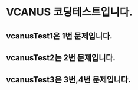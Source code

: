 # VCANUS 코딩테스트입니다.

## vcanusTest1은 1번 문제입니다.
## vcanusTest2는 2번 문제입니다.
## vcanusTest3은 3번,4번 문제입니다.
